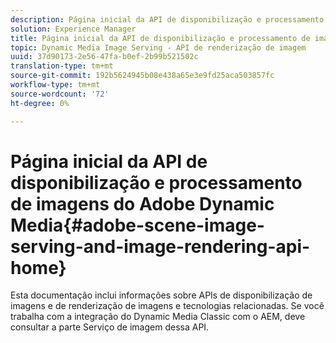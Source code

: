 ```yaml
---
description: Página inicial da API de disponibilização e processamento de imagens do Adobe Dynamic Media
solution: Experience Manager
title: Página inicial da API de disponibilização e processamento de imagens do Adobe Dynamic Media
topic: Dynamic Media Image Serving - API de renderização de imagem
uuid: 37d90173-2e56-47fa-b0ef-2b99b521502c
translation-type: tm+mt
source-git-commit: 192b5624945b08e438a65e3e9fd25aca503857fc
workflow-type: tm+mt
source-wordcount: '72'
ht-degree: 0%

---
```



# Página inicial da API de disponibilização e processamento de imagens do Adobe Dynamic Media{#adobe-scene-image-serving-and-image-rendering-api-home}

Esta documentação inclui informações sobre APIs de disponibilização de imagens e de renderização de imagens e tecnologias relacionadas. Se você trabalha com a integração do Dynamic Media Classic com o AEM, deve consultar a parte Serviço de imagem dessa API.